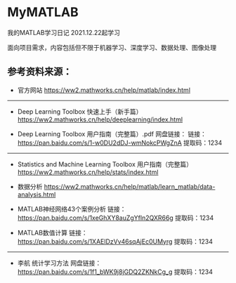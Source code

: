# MyMATLAB
我的MATLAB学习日记
2021.12.22起学习

面向项目需求，内容包括但不限于机器学习、深度学习、数据处理、图像处理

## 参考资料来源：
* 官方网站
https://ww2.mathworks.cn/help/matlab/index.html

-------------------------------------

* Deep Learning Toolbox 快速上手（新手篇）
https://ww2.mathworks.cn/help/deeplearning/index.html

* Deep Learning Toolbox 用户指南（完整篇）.pdf 网盘链接：
链接：https://pan.baidu.com/s/1-w0DU2dDJ-wmNokcPWgZnA 
提取码：1234

-------------------------------------

* Statistics and Machine Learning Toolbox 用户指南（完整篇）
https://ww2.mathworks.cn/help/stats/index.html

* 数据分析 
https://ww2.mathworks.cn/help/matlab/learn_matlab/data-analysis.html

* MATLAB神经网络43个案例分析
链接：https://pan.baidu.com/s/1xeGhXY8auZgYfln2QXR66g 
提取码：1234

* MATLAB数值计算
链接：https://pan.baidu.com/s/1XAElDzVv46sqAjEc0UMyrg 
提取码：1234

------------------------------------

* 李航 统计学习方法
网盘链接：https://pan.baidu.com/s/1f1_bWK9j8jGDQ2ZKNkCg_g 
提取码：1234

